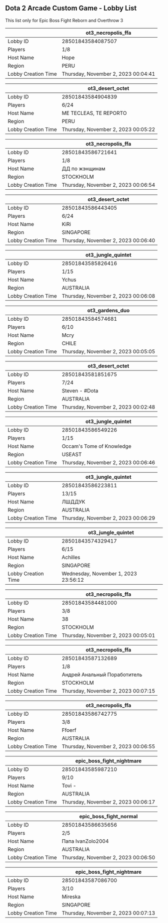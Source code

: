 ## Dota 2 Arcade Custom Game - Lobby List

This list only for Epic Boss Fight Reborn and Overthrow 3

|  | ot3_necropolis_ffa |
| ------ | ------ |
| Lobby ID | 28501843584087507 |
| Players | 1/8 |
| Host Name | Hope |
| Region | PERU |
| Lobby Creation Time | Thursday, November 2, 2023 00:04:41 |


|  | ot3_desert_octet |
| ------ | ------ |
| Lobby ID | 28501843584904839 |
| Players | 6/24 |
| Host Name | ME TECLEAS, TE REPORTO |
| Region | PERU |
| Lobby Creation Time | Thursday, November 2, 2023 00:05:22 |


|  | ot3_necropolis_ffa |
| ------ | ------ |
| Lobby ID | 28501843586721641 |
| Players | 1/8 |
| Host Name | ДД по жэнщинам |
| Region | STOCKHOLM |
| Lobby Creation Time | Thursday, November 2, 2023 00:06:54 |


|  | ot3_desert_octet |
| ------ | ------ |
| Lobby ID | 28501843586443405 |
| Players | 6/24 |
| Host Name | KiRi |
| Region | SINGAPORE |
| Lobby Creation Time | Thursday, November 2, 2023 00:06:40 |


|  | ot3_jungle_quintet |
| ------ | ------ |
| Lobby ID | 28501843585826416 |
| Players | 1/15 |
| Host Name | Ychus |
| Region | AUSTRALIA |
| Lobby Creation Time | Thursday, November 2, 2023 00:06:08 |


|  | ot3_gardens_duo |
| ------ | ------ |
| Lobby ID | 28501843584574681 |
| Players | 6/10 |
| Host Name | Mcry |
| Region | CHILE |
| Lobby Creation Time | Thursday, November 2, 2023 00:05:05 |


|  | ot3_desert_octet |
| ------ | ------ |
| Lobby ID | 28501843581851675 |
| Players | 7/24 |
| Host Name | Steven - #Dota |
| Region | AUSTRALIA |
| Lobby Creation Time | Thursday, November 2, 2023 00:02:48 |


|  | ot3_jungle_quintet |
| ------ | ------ |
| Lobby ID | 28501843586549226 |
| Players | 1/15 |
| Host Name | Occam's Tome of Knowledge |
| Region | USEAST |
| Lobby Creation Time | Thursday, November 2, 2023 00:06:46 |


|  | ot3_jungle_quintet |
| ------ | ------ |
| Lobby ID | 28501843586223811 |
| Players | 13/15 |
| Host Name | ЛШДДУК |
| Region | AUSTRALIA |
| Lobby Creation Time | Thursday, November 2, 2023 00:06:29 |


|  | ot3_jungle_quintet |
| ------ | ------ |
| Lobby ID | 28501843574329417 |
| Players | 6/15 |
| Host Name | Achilles |
| Region | SINGAPORE |
| Lobby Creation Time | Wednesday, November 1, 2023 23:56:12 |


|  | ot3_necropolis_ffa |
| ------ | ------ |
| Lobby ID | 28501843584481000 |
| Players | 3/8 |
| Host Name | 38 |
| Region | STOCKHOLM |
| Lobby Creation Time | Thursday, November 2, 2023 00:05:01 |


|  | ot3_necropolis_ffa |
| ------ | ------ |
| Lobby ID | 28501843587132689 |
| Players | 1/8 |
| Host Name | Андрей Анальный Поработитель |
| Region | STOCKHOLM |
| Lobby Creation Time | Thursday, November 2, 2023 00:07:15 |


|  | ot3_necropolis_ffa |
| ------ | ------ |
| Lobby ID | 28501843586742775 |
| Players | 3/8 |
| Host Name | Ffoerf |
| Region | AUSTRALIA |
| Lobby Creation Time | Thursday, November 2, 2023 00:06:55 |


|  | epic_boss_fight_nightmare |
| ------ | ------ |
| Lobby ID | 28501843585987210 |
| Players | 9/10 |
| Host Name | Tovi - |
| Region | AUSTRALIA |
| Lobby Creation Time | Thursday, November 2, 2023 00:06:17 |


|  | epic_boss_fight_normal |
| ------ | ------ |
| Lobby ID | 28501843586635656 |
| Players | 2/5 |
| Host Name | Папа IvanZolo2004 |
| Region | AUSTRALIA |
| Lobby Creation Time | Thursday, November 2, 2023 00:06:50 |


|  | epic_boss_fight_nightmare |
| ------ | ------ |
| Lobby ID | 28501843587086700 |
| Players | 3/10 |
| Host Name | Mireska |
| Region | SINGAPORE |
| Lobby Creation Time | Thursday, November 2, 2023 00:07:13 |


